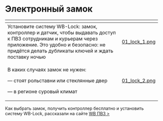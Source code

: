 # Электронный замок

<table data-card-size="large" data-view="cards"><thead><tr><th></th><th data-hidden data-card-cover data-type="files"></th></tr></thead><tbody><tr><td>Установите систему WB-Lock: замок, контроллер и датчик, чтобы выдавать доступ к ПВЗ сотрудникам и курьерам через приложение. Это удобно и безопасно: не придётся делать дубликаты ключей и ждать поставку ночью</td><td><a href="../../.gitbook/assets/01_lock_1.png">01_lock_1.png</a></td></tr><tr><td><p>В каких случаях замок не нужен:</p><p>— стоят рольставни или стеклянные двер</p><p>— в регионе суровый климат</p></td><td><a href="../../.gitbook/assets/01_lock_2.png">01_lock_2.png</a></td></tr></tbody></table>

Как выбрать замок, получить контроллер бесплатно и установить систему WB-Lock, рассказали на сайте [WB ПВЗ >](https://pvzwb.gitbook.io/pvz-wb)
